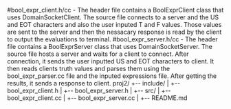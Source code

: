 #bool_expr_client.h/cc - The header file contains a BoolExprClient class that uses DomainSocketClient.
                         The source file connects to a server and the US and EOT characters and also the 
                         user inputed T and F values. Those values are sent to the server and then the 
                         nessacary response is read by the client to output the evaluations to terminal.
#bool_expr_server.h/cc - The header file contains a BoolExprServer class that uses DomainSocketServer.
                         The source file hosts a server and waits for a client to connect. After connection,
                         it sends the user inputted US and EOT characters to client. It then reads clients
                         truth values and parses them using the bool_expr_parser.cc file and the inputed
                         expressions file. After getting the results, it sends a response to client.
proj2/
+-- include/
| +-- bool_expr_client.h
| +-- bool_expr_server.h
|
+-- src/
| +-- bool_expr_client.cc
| +-- bool_expr_server.cc
|
+-- README.md